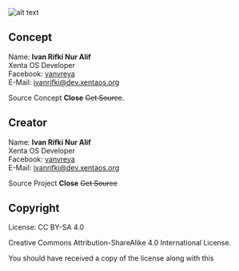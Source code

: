 ![alt text][logo]

[logo]: https://raw.githubusercontent.com/xentaos/kesenian/master/project/promotion/release/counting-days/HARI_INI.png "HARI_INI"

## Concept
Name: **Ivan Rifki Nur Alif**  
Xenta OS Developer  
Facebook: [vanvreya](https://facebook.com/vanvreya)   
E-Mail: <ivanrifki@dev.xentaos.org>  

Source Concept **Close** ~~Get Source~~.

## Creator
Name: **Ivan Rifki Nur Alif**  
Xenta OS Developer  
Facebook: [vanvreya](https://facebook.com/vanvreya)   
E-Mail: <ivanrifki@dev.xentaos.org>  

Source Project **Close** ~~Get Source~~ <!-- ](https://github.com/xentaos/kesenian/tree/master/project/promotion/release/counting-days/source/).-->

## Copyright
License: CC BY-SA 4.0  

Creative Commons Attribution-ShareAlike 4.0 International License.  

You should have received a copy of the license along with this  
